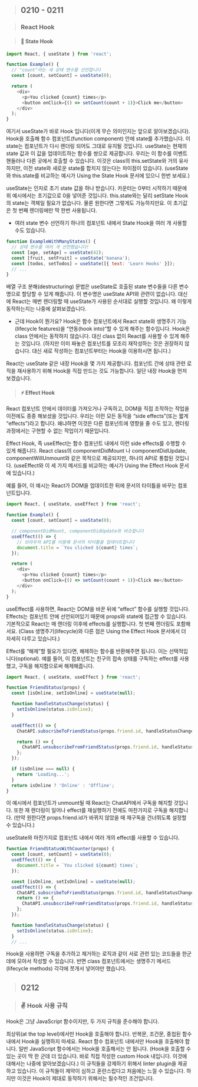 > ## 0210 - 0211

> ### React Hook

> #### 📌 State Hook

```js
import React, { useState } from 'react';

function Example() {
  // "count"라는 새 상태 변수를 선언합니다
  const [count, setCount] = useState(0);

  return (
    <div>
      <p>You clicked {count} times</p>
      <button onClick={() => setCount(count + 1)}>Click me</button>
    </div>
  );
}
```

여기서 useState가 바로 Hook 입니다(이게 무슨 의미인지는 앞으로 알아보겠습니다). Hook을 호출해 함수 컴포넌트(function component) 안에 state를 추가했습니다. 이 state는 컴포넌트가 다시 렌더링 되어도 그대로 유지될 것입니다. useState는 현재의 state 값과 이 값을 업데이트하는 함수를 쌍으로 제공합니다. 우리는 이 함수를 이벤트 핸들러나 다른 곳에서 호출할 수 있습니다. 이것은 class의 this.setState와 거의 유사하지만, 이전 state와 새로운 state를 합치지 않는다는 차이점이 있습니다. (useState와 this.state를 비교하는 예시가 Using the State Hook 문서에 있으니 한번 보세요.)

useState는 인자로 초기 state 값을 하나 받습니다. 카운터는 0부터 시작하기 때문에 위 예시에서는 초기값으로 0을 넣어준 것입니다. this.state와는 달리 setState Hook의 state는 객체일 필요가 없습니다. 물론 원한다면 그렇게도 가능하지만요. 이 초기값은 첫 번째 렌더링에만 딱 한번 사용됩니다.

- 여러 state 변수 선언하기
  하나의 컴포넌트 내에서 State Hook을 여러 개 사용할 수도 있습니다.

```js
function ExampleWithManyStates() {
  // 상태 변수를 여러 개 선언했습니다!
  const [age, setAge] = useState(42);
  const [fruit, setFruit] = useState('banana');
  const [todos, setTodos] = useState([{ text: 'Learn Hooks' }]);
  // ...
}
```

배열 구조 분해(destructuring) 문법은 useState로 호출된 state 변수들을 다른 변수명으로 할당할 수 있게 해줍니다. 이 변수명은 useState API와 관련이 없습니다. 대신에 React는 매번 렌더링할 때 useState가 사용된 순서대로 실행할 것입니다. 왜 이렇게 동작하는지는 나중에 살펴보겠습니다.

- 근데 Hook이 뭔가요?
  Hook은 함수 컴포넌트에서 React state와 생명주기 기능(lifecycle features)을 “연동(hook into)“할 수 있게 해주는 함수입니다. Hook은 class 안에서는 동작하지 않습니다. 대신 class 없이 React를 사용할 수 있게 해주는 것입니다. (하지만 이미 짜놓은 컴포넌트를 모조리 재작성하는 것은 권장하지 않습니다. 대신 새로 작성하는 컴포넌트부터는 Hook을 이용하시면 됩니다.)

React는 useState 같은 내장 Hook을 몇 가지 제공합니다. 컴포넌트 간에 상태 관련 로직을 재사용하기 위해 Hook을 직접 만드는 것도 가능합니다. 일단 내장 Hook을 먼저 보겠습니다.

> #### ⚡️ Effect Hook

React 컴포넌트 안에서 데이터를 가져오거나 구독하고, DOM을 직접 조작하는 작업을 이전에도 종종 해보셨을 것입니다. 우리는 이런 모든 동작을 “side effects”(또는 짧게 “effects”)라고 합니다. 왜냐하면 이것은 다른 컴포넌트에 영향을 줄 수도 있고, 렌더링 과정에서는 구현할 수 없는 작업이기 때문입니다.

Effect Hook, 즉 useEffect는 함수 컴포넌트 내에서 이런 side effects를 수행할 수 있게 해줍니다. React class의 componentDidMount 나 componentDidUpdate, componentWillUnmount와 같은 목적으로 제공되지만, 하나의 API로 통합된 것입니다. (useEffect와 이 세 가지 메서드를 비교하는 예시가 Using the Effect Hook 문서에 있습니다.)

예를 들어, 이 예시는 React가 DOM을 업데이트한 뒤에 문서의 타이틀을 바꾸는 컴포넌트입니다.

```js
import React, { useState, useEffect } from 'react';

function Example() {
  const [count, setCount] = useState(0);

  // componentDidMount, componentDidUpdate와 비슷합니다
  useEffect(() => {
    // 브라우저 API를 이용해 문서의 타이틀을 업데이트합니다
    document.title = `You clicked ${count} times`;
  });

  return (
    <div>
      <p>You clicked {count} times</p>
      <button onClick={() => setCount(count + 1)}>Click me</button>
    </div>
  );
}
```

useEffect를 사용하면, React는 DOM을 바꾼 뒤에 “effect” 함수를 실행할 것입니다. Effects는 컴포넌트 안에 선언되어있기 때문에 props와 state에 접근할 수 있습니다. 기본적으로 React는 매 렌더링 이후에 effects를 실행합니다. 첫 번째 렌더링도 포함해서요. (Class 생명주기(lifecycle)와 다른 점은 Using the Effect Hook 문서에서 더 자세히 다루고 있습니다.)

Effect를 “해제”할 필요가 있다면, 해제하는 함수를 반환해주면 됩니다. 이는 선택적입니다(optional). 예를 들어, 이 컴포넌트는 친구의 접속 상태를 구독하는 effect를 사용했고, 구독을 해지함으로써 해제해줍니다.

```js
import React, { useState, useEffect } from 'react';

function FriendStatus(props) {
  const [isOnline, setIsOnline] = useState(null);

  function handleStatusChange(status) {
    setIsOnline(status.isOnline);
  }

  useEffect(() => {
    ChatAPI.subscribeToFriendStatus(props.friend.id, handleStatusChange);

    return () => {
      ChatAPI.unsubscribeFromFriendStatus(props.friend.id, handleStatusChange);
    };
  });

  if (isOnline === null) {
    return 'Loading...';
  }
  return isOnline ? 'Online' : 'Offline';
}
```

이 예시에서 컴포넌트가 unmount될 때 React는 ChatAPI에서 구독을 해지할 것입니다. 또한 재 렌더링이 일어나 effect를 재실행하기 전에도 마찬가지로 구독을 해지합니다. (만약 원한다면 props.friend.id가 바뀌지 않았을 때 재구독을 건너뛰도록 설정할 수 있습니다.)

useState와 마찬가지로 컴포넌트 내에서 여러 개의 effect를 사용할 수 있습니다.

```js
function FriendStatusWithCounter(props) {
  const [count, setCount] = useState(0);
  useEffect(() => {
    document.title = `You clicked ${count} times`;
  });

  const [isOnline, setIsOnline] = useState(null);
  useEffect(() => {
    ChatAPI.subscribeToFriendStatus(props.friend.id, handleStatusChange);
    return () => {
      ChatAPI.unsubscribeFromFriendStatus(props.friend.id, handleStatusChange);
    };
  });

  function handleStatusChange(status) {
    setIsOnline(status.isOnline);
  }
  // ...
```

Hook을 사용하면 구독을 추가하고 제거하는 로직과 같이 서로 관련 있는 코드들을 한군데에 모아서 작성할 수 있습니다. 반면 class 컴포넌트에서는 생명주기 메서드(lifecycle methods) 각각에 쪼개서 넣어야만 했습니다.

> ## 0212

> ### ✌️ Hook 사용 규칙

Hook은 그냥 JavaScript 함수이지만, 두 가지 규칙을 준수해야 합니다.

최상위(at the top level)에서만 Hook을 호출해야 합니다. 반복문, 조건문, 중첩된 함수 내에서 Hook을 실행하지 마세요.
React 함수 컴포넌트 내에서만 Hook을 호출해야 합니다. 일반 JavaScript 함수에서는 Hook을 호출해서는 안 됩니다. (Hook을 호출할 수 있는 곳이 딱 한 군데 더 있습니다. 바로 직접 작성한 custom Hook 내입니다. 이것에 대해서는 나중에 알아보겠습니다.)
이 규칙들을 강제하기 위해서 linter plugin을 제공하고 있습니다. 이 규칙들이 제약이 심하고 혼란스럽다고 처음에는 느낄 수 있습니다. 하지만 이것은 Hook이 제대로 동작하기 위해서는 필수적인 조건입니다.
